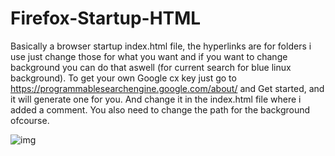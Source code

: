 # Firefox-Startup-HTML
Basically a browser startup index.html file, the hyperlinks are for folders i use just change those for what you want and if you want to change background you can do that aswell (for current search for blue linux background).
To get your own Google cx key just go to https://programmablesearchengine.google.com/about/ and Get started, and it will generate one for you. And change it in the index.html file where i added a comment. You also need to change the path
for the background ofcourse.

![img]([http://url/to/img.png](https://github.com/a6thmfsin/Firefox-Startup-HTML/blob/main/something.png)https://github.com/a6thmfsin/Firefox-Startup-HTML/blob/main/something.png)
